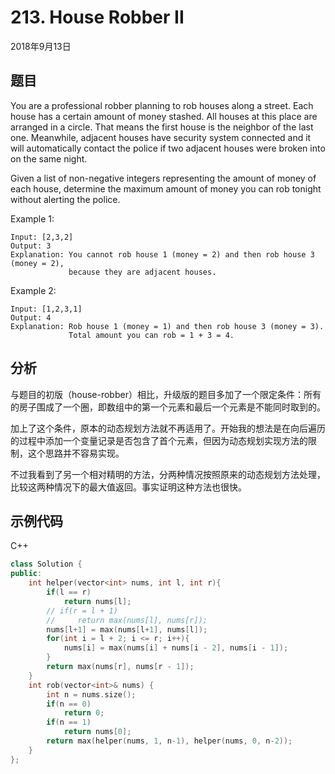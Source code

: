 # 213. House Robber II

2018年9月13日

## 题目

You are a professional robber planning to rob houses along a street. Each house has a certain amount of money stashed. All houses at this place are arranged in a circle. That means the first house is the neighbor of the last one. Meanwhile, adjacent houses have security system connected and it will automatically contact the police if two adjacent houses were broken into on the same night.

Given a list of non-negative integers representing the amount of money of each house, determine the maximum amount of money you can rob tonight without alerting the police.

Example 1:

```no
Input: [2,3,2]
Output: 3
Explanation: You cannot rob house 1 (money = 2) and then rob house 3 (money = 2),
             because they are adjacent houses.
```

Example 2:

```no
Input: [1,2,3,1]
Output: 4
Explanation: Rob house 1 (money = 1) and then rob house 3 (money = 3).
             Total amount you can rob = 1 + 3 = 4.
```

## 分析

与题目的初版（house-robber）相比，升级版的题目多加了一个限定条件：所有的房子围成了一个圈，即数组中的第一个元素和最后一个元素是不能同时取到的。

加上了这个条件，原本的动态规划方法就不再适用了。开始我的想法是在向后遍历的过程中添加一个变量记录是否包含了首个元素，但因为动态规划实现方法的限制，这个思路并不容易实现。

不过我看到了另一个相对精明的方法，分两种情况按照原来的动态规划方法处理，比较这两种情况下的最大值返回。事实证明这种方法也很快。

## 示例代码

C++

```cpp
class Solution {
public:
    int helper(vector<int> nums, int l, int r){
        if(l == r)
            return nums[l];
        // if(r = l + 1)
        //     return max(nums[l], nums[r]);
        nums[l+1] = max(nums[l+1], nums[l]);
        for(int i = l + 2; i <= r; i++){
            nums[i] = max(nums[i] + nums[i - 2], nums[i - 1]);
        }
        return max(nums[r], nums[r - 1]);
    }
    int rob(vector<int>& nums) {
        int n = nums.size();
        if(n == 0)
            return 0;
        if(n == 1)
            return nums[0];
        return max(helper(nums, 1, n-1), helper(nums, 0, n-2));
    }
};
```